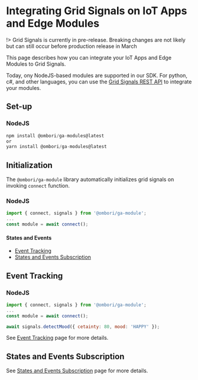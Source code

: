 # Integrating Grid Signals on IoT Apps and Edge Modules

!> Grid Signals is currently in pre-release. Breaking changes are not likely but can still occur before production release in March

This page describes how you can integrate your IoT Apps and Edge Modules to Grid Signals.

Today, ony NodeJS-based modules are supported in our SDK. For python, c#, and other languages, you can use the [Grid Signals REST API](/grid-signals/rest-api) to integrate your modules.

## Set-up

<!-- tabs:start -->
### **NodeJS**
```js
npm install @ombori/ga-modules@latest
or
yarn install @ombori/ga-modules@latest
```

<!-- tabs:end -->

## Initialization
The `@ombori/ga-module` library automatically initializes grid signals on invoking `connect` function.

<!-- tabs:start -->
### NodeJS
```js
import { connect, signals } from '@ombori/ga-module';
...
const module = await connect();
```
<!-- tabs:end -->


#### States and Events
- [Event Tracking](grid-signals/tracking-events)
- [States and Events Subscription](grid-signals/states-and-events)

## Event Tracking

<!-- tabs:start -->
### NodeJS
```js
import { connect, signals } from '@ombori/ga-module';
...
const module = await connect();

await signals.detectMood({ cetainty: 80, mood: 'HAPPY' });
```
<!-- tabs:end -->

See [Event Tracking](grid-signals/tracking-events) page for more details.

## States and Events Subscription
See [States and Events Subscription](grid-signals/states-and-events) page for more details.
